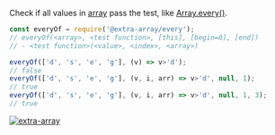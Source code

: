 Check if all values in [array] pass the test, like [Array.every()].

```javascript
const everyOf = require('@extra-array/every');
// everyOf(<array>, <test function>, [this], [begin=0], [end])
// - <test function>(<value>, <index>, <array>)

everyOf(['d', 's', 'e', 'g'], (v) => v>'d');
// false
everyOf(['d', 's', 'e', 'g'], (v, i, arr) => v>'d', null, 1);
// true
everyOf(['d', 's', 'e', 'g'], (v, i, arr) => v>'d', null, 1, 3);
// true
```


[![extra-array](https://i.imgur.com/nwyrmkW.jpg)](https://www.npmjs.com/package/extra-array)

[array]: https://developer.mozilla.org/en-US/docs/Web/JavaScript/Guide/Indexed_collections
[Array.every()]: https://developer.mozilla.org/en-US/docs/Web/JavaScript/Reference/Global_Objects/Array/every
